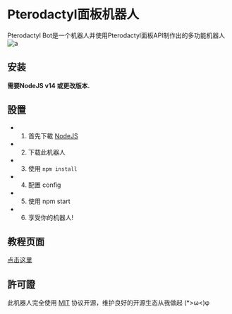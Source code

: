 # Pterodactyl面板机器人
Pterodactyl Bot是一个机器人并使用Pterodactyl面板API制作出的多功能机器人
![a](https://github.com/Happy-and-Smile/PterodactylBot/tree/main/resource/images/PterodactylBot.PNG)

## 安装
**需要NodeJS v14 或更改版本.**

## 設置
- 1. 首先下載 [NodeJS](https://www.nodejs.org/)
- 2. 下载此机器人
- 3. 使用 ``npm install``
- 4. 配置 config
- 5. 使用 npm start
- 6. 享受你的机器人!

## 教程页面
[点击这里](https://pterodactyl.xinrui.tk/)

## 許可證
此机器人完全使用 [MIT](./LICENSE) 协议开源，维护良好的开源生态从我做起 (*>ω<)φ
